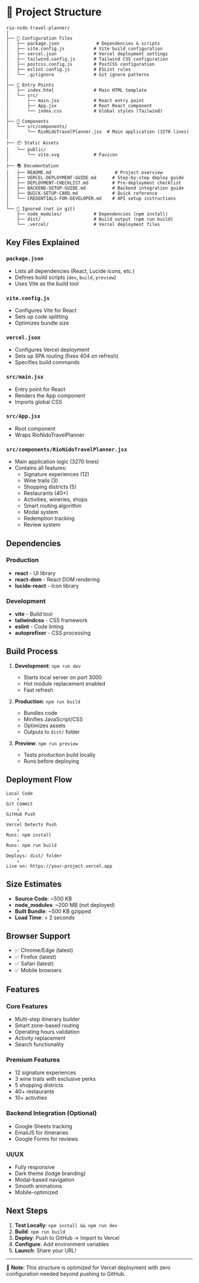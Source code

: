 # 📁 Project Structure

```
rio-nido-travel-planner/
│
├── 📄 Configuration Files
│   ├── package.json              # Dependencies & scripts
│   ├── vite.config.js           # Vite build configuration
│   ├── vercel.json              # Vercel deployment settings
│   ├── tailwind.config.js       # Tailwind CSS configuration
│   ├── postcss.config.js        # PostCSS configuration
│   ├── eslint.config.js         # ESLint rules
│   └── .gitignore               # Git ignore patterns
│
├── 📄 Entry Points
│   ├── index.html               # Main HTML template
│   └── src/
│       ├── main.jsx             # React entry point
│       ├── App.jsx              # Root React component
│       └── index.css            # Global styles (Tailwind)
│
├── 🎨 Components
│   └── src/components/
│       └── RioNidoTravelPlanner.jsx  # Main application (3270 lines)
│
├── 📦 Static Assets
│   └── public/
│       └── vite.svg             # Favicon
│
├── 📚 Documentation
│   ├── README.md                        # Project overview
│   ├── VERCEL-DEPLOYMENT-GUIDE.md      # Step-by-step deploy guide
│   ├── DEPLOYMENT-CHECKLIST.md         # Pre-deployment checklist
│   ├── BACKEND-SETUP-GUIDE.md          # Backend integration guide
│   ├── QUICK-SETUP-CARD.md             # Quick reference
│   └── CREDENTIALS-FOR-DEVELOPER.md    # API setup instructions
│
└── 🚫 Ignored (not in git)
    ├── node_modules/            # Dependencies (npm install)
    ├── dist/                    # Build output (npm run build)
    └── .vercel/                 # Vercel deployment files
```

## Key Files Explained

### `package.json`
- Lists all dependencies (React, Lucide icons, etc.)
- Defines build scripts (`dev`, `build`, `preview`)
- Uses Vite as the build tool

### `vite.config.js`
- Configures Vite for React
- Sets up code splitting
- Optimizes bundle size

### `vercel.json`
- Configures Vercel deployment
- Sets up SPA routing (fixes 404 on refresh)
- Specifies build commands

### `src/main.jsx`
- Entry point for React
- Renders the App component
- Imports global CSS

### `src/App.jsx`
- Root component
- Wraps RioNidoTravelPlanner

### `src/components/RioNidoTravelPlanner.jsx`
- Main application logic (3270 lines)
- Contains all features:
  - Signature experiences (12)
  - Wine trails (3)
  - Shopping districts (5)
  - Restaurants (40+)
  - Activities, wineries, shops
  - Smart routing algorithm
  - Modal system
  - Redemption tracking
  - Review system

## Dependencies

### Production
- **react** - UI library
- **react-dom** - React DOM rendering
- **lucide-react** - Icon library

### Development
- **vite** - Build tool
- **tailwindcss** - CSS framework
- **eslint** - Code linting
- **autoprefixer** - CSS processing

## Build Process

1. **Development**: `npm run dev`
   - Starts local server on port 3000
   - Hot module replacement enabled
   - Fast refresh

2. **Production**: `npm run build`
   - Bundles code
   - Minifies JavaScript/CSS
   - Optimizes assets
   - Outputs to `dist/` folder

3. **Preview**: `npm run preview`
   - Tests production build locally
   - Runs before deploying

## Deployment Flow

```
Local Code
    ↓
Git Commit
    ↓
GitHub Push
    ↓
Vercel Detects Push
    ↓
Runs: npm install
    ↓
Runs: npm run build
    ↓
Deploys: dist/ folder
    ↓
Live on: https://your-project.vercel.app
```

## Size Estimates

- **Source Code**: ~500 KB
- **node_modules**: ~200 MB (not deployed)
- **Built Bundle**: ~500 KB gzipped
- **Load Time**: < 2 seconds

## Browser Support

- ✅ Chrome/Edge (latest)
- ✅ Firefox (latest)
- ✅ Safari (latest)
- ✅ Mobile browsers

## Features

### Core Features
- Multi-step itinerary builder
- Smart zone-based routing
- Operating hours validation
- Activity replacement
- Search functionality

### Premium Features
- 12 signature experiences
- 3 wine trails with exclusive perks
- 5 shopping districts
- 40+ restaurants
- 10+ activities

### Backend Integration (Optional)
- Google Sheets tracking
- EmailJS for itineraries
- Google Forms for reviews

### UI/UX
- Fully responsive
- Dark theme (lodge branding)
- Modal-based navigation
- Smooth animations
- Mobile-optimized

## Next Steps

1. **Test Locally**: `npm install && npm run dev`
2. **Build**: `npm run build`
3. **Deploy**: Push to GitHub → Import to Vercel
4. **Configure**: Add environment variables
5. **Launch**: Share your URL!

---

📝 **Note**: This structure is optimized for Vercel deployment with zero configuration needed beyond pushing to GitHub.

